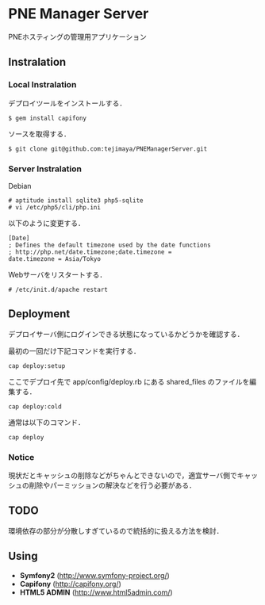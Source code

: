 PNE Manager Server 
==================

PNEホスティングの管理用アプリケーション

Instralation
------------

### Local Instralation

デプロイツールをインストールする．

    $ gem install capifony

ソースを取得する．

    $ git clone git@github.com:tejimaya/PNEManagerServer.git

### Server Instralation

Debian

    # aptitude install sqlite3 php5-sqlite
    # vi /etc/php5/cli/php.ini

以下のように変更する．

    [Date]
    ; Defines the default timezone used by the date functions
    ; http://php.net/date.timezone;date.timezone =
    date.timezone = Asia/Tokyo

Webサーバをリスタートする．

    # /etc/init.d/apache restart

Deployment
----------

デプロイサーバ側にログインできる状態になっているかどうかを確認する．

最初の一回だけ下記コマンドを実行する．

    cap deploy:setup

ここでデプロイ先で app/config/deploy.rb にある shared_files のファイルを編集する．

    cap deploy:cold

通常は以下のコマンド．

    cap deploy

### Notice

現状だとキャッシュの削除などがちゃんとできないので，適宜サーバ側でキャッシュの削除やパーミッションの解決などを行う必要がある．

TODO
----

環境依存の部分が分散しすぎているので統括的に扱える方法を検討．

Using
-----

* **Symfony2** (http://www.symfony-project.org/)
* **Capifony** (http://capifony.org/) 
* **HTML5 ADMIN** (http://www.html5admin.com/)

